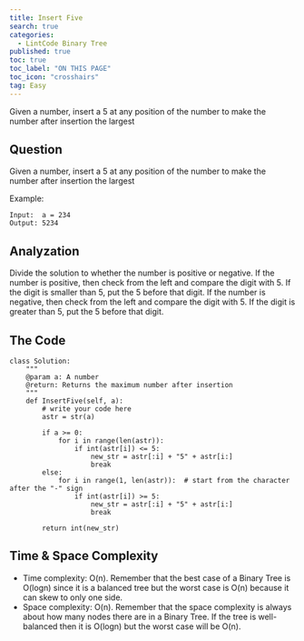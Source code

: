 ```yaml
---
title: Insert Five
search: true
categories:
  - LintCode Binary Tree
published: true
toc: true
toc_label: "ON THIS PAGE"
toc_icon: "crosshairs"
tag: Easy
---
```


Given a number, insert a 5 at any position of the number to make the number after insertion the largest

## Question

Given a number, insert a 5 at any position of the number to make the number after insertion the largest

Example:
```
Input:  a = 234
Output: 5234
```

## Analyzation

Divide the solution to whether the number is positive or negative.
If the number is positive, then check from the left and compare the digit with 5. If the digit is smaller than 5, put the 5 before that digit.
If the number is negative, then check from the left and compare the digit with 5. If the digit is greater than 5, put the 5 before that digit.

## The Code
```
class Solution:
    """
    @param a: A number
    @return: Returns the maximum number after insertion
    """
    def InsertFive(self, a):
        # write your code here
        astr = str(a)
        
        if a >= 0:
            for i in range(len(astr)):
                if int(astr[i]) <= 5:
                    new_str = astr[:i] + "5" + astr[i:]
                    break
        else:
            for i in range(1, len(astr)):  # start from the character after the "-" sign
                if int(astr[i]) >= 5:
                    new_str = astr[:i] + "5" + astr[i:]
                    break
        
        return int(new_str)
```

## Time & Space Complexity
- Time complexity: O(n). Remember that the best case of a Binary Tree is O(logn) since it is a balanced tree but the worst case is O(n) because it can skew to only one side.
- Space complexity: O(n). Remember that the space complexity is always about how many nodes there are in a Binary Tree. If the tree is well-balanced then it is O(logn) but the worst case will be O(n).
